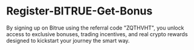 # Register-BITRUE-Get-Bonus
By signing up on Bitrue using the referral code "ZQTHVHT", you unlock access to exclusive bonuses, trading incentives, and real crypto rewards designed to kickstart your journey the smart way.

